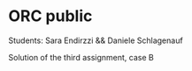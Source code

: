 # ORC public
Students: Sara Endirzzi && Daniele Schlagenauf


Solution of the third assignment, case B  
